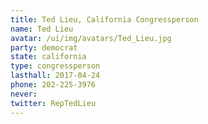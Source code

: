 ```yaml
---
title: Ted Lieu, California Congressperson
name: Ted Lieu
avatar: /ui/img/avatars/Ted_Lieu.jpg
party: democrat
state: california
type: congressperson
lasthall: 2017-04-24
phone: 202-225-3976
never: 
twitter: RepTedLieu
---
```

